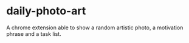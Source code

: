 # daily-photo-art
A chrome extension able to show a random artistic photo, a motivation phrase and a task list.
